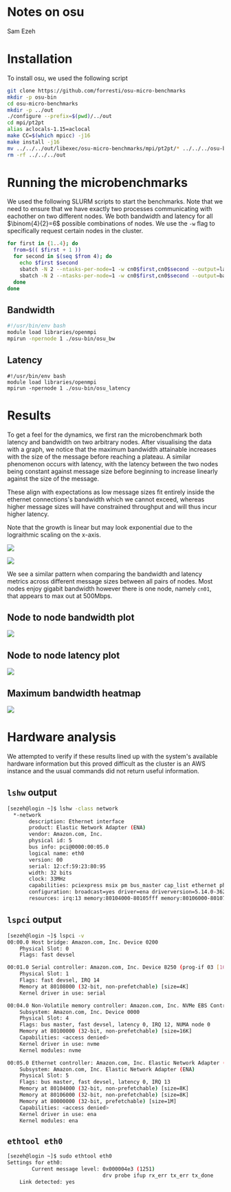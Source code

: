  # Notes on osu
 Sam Ezeh

 # Installation
 To install osu, we used the following script
 ```bash
git clone https://github.com/forresti/osu-micro-benchmarks
mkdir -p osu-bin
cd osu-micro-benchmarks
mkdir -p ../out
./configure --prefix=$(pwd)/../out
cd mpi/pt2pt
alias aclocals-1.15=aclocal
make CC=$(which mpicc) -j16
make install -j16
mv ../../../out/libexec/osu-micro-benchmarks/mpi/pt2pt/* ../../../osu-bin
rm -rf ../../../out
```

# Running the microbenchmarks
We used the following SLURM scripts to start the benchmarks.
Note that we need to ensure that we have exactly two processes communicating with eachother on two different nodes.
We both bandwidth and latency for all $\binom{4}{2}=6$ possible combinations of nodes. We use the `-w` flag to specifically request certain nodes in the cluster.

```bash
for first in {1..4}; do
  from=$(( $first + 1 ))
  for second in $(seq $from 4); do
    echo $first $second
    sbatch -N 2 --ntasks-per-node=1 -w cn0$first,cn0$second --output=latency-$first-$second.out latency-script.sh
    sbatch -N 2 --ntasks-per-node=1 -w cn0$first,cn0$second --output=bandwidth-$first-$second.out bandwidth-script.sh
  done
done
```

## Bandwidth
```bash
#!/usr/bin/env bash
module load libraries/openmpi
mpirun -npernode 1 ./osu-bin/osu_bw
```

## Latency
```
#!/usr/bin/env bash
module load libraries/openmpi
mpirun -npernode 1 ./osu-bin/osu_latency
```

# Results
To get a feel for the dynamics, we first ran the microbenchmark both latency and bandwidth on two arbitrary nodes.
After visualising the data with a graph, we notice that the maximum bandwidth attainable increases with the size of the message before reaching a plateau. A similar phenomenon occurs with latency, with the latency between the two nodes being constant against message size before beginning to increase linearly against the size of the message.

These align with expectations as low message sizes fit entirely inside the ethernet connections's bandwidth which we cannot exceed, whereas higher message sizes will have constrained throughput and will thus incur higher latency.

Note that the growth is linear but may look exponential due to the lograithmic scaling on the x-axis.

![](images/arbitrary-bandwidth.png)


![](images/arbitrary-latency-log.png)

We see a similar pattern when comparing the bandwidth and latency metrics across different message sizes between all pairs of nodes. Most nodes enjoy gigabit bandwidth however there is one node, namely `cn01`, that appears to max out at 500Mbps.

## Node to node bandwidth plot
![](images/pt2pt-bandwidth.png)

## Node to node latency plot
![](images/pt2pt-latenct.png)

## Maximum bandwidth heatmap
![](images/bandwidth-heatmap.png)


# Hardware analysis
We attempted to verify if these results lined up with the system's available hardware information but this proved difficult as the cluster is an AWS instance and the usual commands did not return useful information.

## `lshw` output
```bash
[sezeh@login ~]$ lshw -class network
  *-network                 
       description: Ethernet interface
       product: Elastic Network Adapter (ENA)
       vendor: Amazon.com, Inc.
       physical id: 5
       bus info: pci@0000:00:05.0
       logical name: eth0
       version: 00
       serial: 12:cf:59:23:80:95
       width: 32 bits
       clock: 33MHz
       capabilities: pciexpress msix pm bus_master cap_list ethernet physical
       configuration: broadcast=yes driver=ena driverversion=5.14.0-362.24.1.el9_3.0.1.aarch ip=172.31.92.121 latency=0 link=yes multicast=yes
       resources: irq:13 memory:80104000-80105fff memory:80106000-80107fff memory:80000000-800fffff
```

## `lspci` output
```bash
[sezeh@login ~]$ lspci -v
00:00.0 Host bridge: Amazon.com, Inc. Device 0200
	Physical Slot: 0
	Flags: fast devsel

00:01.0 Serial controller: Amazon.com, Inc. Device 8250 (prog-if 03 [16650])
	Physical Slot: 1
	Flags: fast devsel, IRQ 14
	Memory at 80108000 (32-bit, non-prefetchable) [size=4K]
	Kernel driver in use: serial

00:04.0 Non-Volatile memory controller: Amazon.com, Inc. NVMe EBS Controller (prog-if 02 [NVM Express])
	Subsystem: Amazon.com, Inc. Device 0000
	Physical Slot: 4
	Flags: bus master, fast devsel, latency 0, IRQ 12, NUMA node 0
	Memory at 80100000 (32-bit, non-prefetchable) [size=16K]
	Capabilities: <access denied>
	Kernel driver in use: nvme
	Kernel modules: nvme

00:05.0 Ethernet controller: Amazon.com, Inc. Elastic Network Adapter (ENA)
	Subsystem: Amazon.com, Inc. Elastic Network Adapter (ENA)
	Physical Slot: 5
	Flags: bus master, fast devsel, latency 0, IRQ 13
	Memory at 80104000 (32-bit, non-prefetchable) [size=8K]
	Memory at 80106000 (32-bit, non-prefetchable) [size=8K]
	Memory at 80000000 (32-bit, prefetchable) [size=1M]
	Capabilities: <access denied>
	Kernel driver in use: ena
	Kernel modules: ena
```

## `ethtool eth0`

```bash
[sezeh@login ~]$ sudo ethtool eth0
Settings for eth0:
        Current message level: 0x000004e3 (1251)
                               drv probe ifup rx_err tx_err tx_done
	Link detected: yes
```
